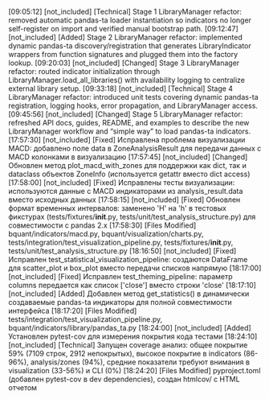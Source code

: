 [09:05:12] [not_included] [Technical] Stage 1 LibraryManager refactor: removed automatic pandas-ta loader instantiation so indicators no longer self-register on import and verified manual bootstrap path.
[09:12:47] [not_included] [Added] Stage 2 LibraryManager refactor: implemented dynamic pandas-ta discovery/registration that generates LibraryIndicator wrappers from function signatures and plugged them into the factory lookup.
[09:20:03] [not_included] [Changed] Stage 3 LibraryManager refactor: routed indicator initialization through LibraryManager.load_all_libraries() with availability logging to centralize external library setup.
[09:33:18] [not_included] [Technical] Stage 4 LibraryManager refactor: introduced unit tests covering dynamic pandas-ta registration, logging hooks, error propagation, and LibraryManager access.
[09:45:56] [not_included] [Changed] Stage 5 LibraryManager refactor: refreshed API docs, guides, README, and examples to describe the new LibraryManager workflow and “simple way” to load pandas-ta indicators.
[17:57:30] [not_included] [Fixed] Исправлена проблема визуализации MACD: добавлено поле data в ZoneAnalysisResult для передачи данных с MACD колонками в визуализацию
[17:57:45] [not_included] [Changed] Обновлен метод plot_macd_with_zones для поддержки как dict, так и dataclass объектов ZoneInfo (используется getattr вместо dict access)
[17:58:00] [not_included] [Fixed] Исправлены тесты визуализации: используются данные с MACD индикаторами из analysis_result.data вместо исходных данных
[17:58:15] [not_included] [Fixed] Обновлен формат временных интервалов: заменено 'H' на 'h' в тестовых фикстурах (tests/fixtures/__init__.py, tests/unit/test_analysis_structure.py) для совместимости с pandas 2.x
[17:58:30] [Files Modified] bquant/indicators/macd.py, bquant/visualization/charts.py, tests/integration/test_visualization_pipeline.py, tests/fixtures/__init__.py, tests/unit/test_analysis_structure.py
[18:16:50] [not_included] [Fixed] Исправлен test_statistical_visualization_pipeline: создаются DataFrame для scatter_plot и box_plot вместо передачи списков напрямую
[18:17:00] [not_included] [Fixed] Исправлен test_theming_pipeline: параметр columns передается как список ['close'] вместо строки 'close'
[18:17:10] [not_included] [Added] Добавлен метод get_statistics() в динамически создаваемые pandas-ta индикаторы для полной совместимости интерфейса
[18:17:20] [Files Modified] tests/integration/test_visualization_pipeline.py, bquant/indicators/library/pandas_ta.py
[18:24:00] [not_included] [Added] Установлен pytest-cov для измерения покрытия кода тестами
[18:24:10] [not_included] [Technical] Запущен coverage анализ: общее покрытие 59% (7109 строк, 2912 непокрытых), высокое покрытие в indicators (86-96%), analysis/zones (94%), средние показатели требуют внимания в visualization (33-56%) и CLI (0%)
[18:24:20] [Files Modified] pyproject.toml (добавлен pytest-cov в dev dependencies), создан htmlcov/ с HTML отчетом
